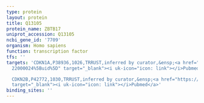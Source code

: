 ```yaml
---
type: protein
layout: protein
title: Q13105
protein_name: ZBTB17
uniprot_accession: Q13105
ncbi_gene_id: '7709'
organism: Homo sapiens
function: transcription factor
tfs: ''
targets: 'CDKN1A,P38936,1026,TRRUST,inferred by curator,&ensp;<a href="https://www.ncbi.nlm.nih.gov/pubmed/?term=16142238;
  22000024%5Buid%5D" target="_blank"><i uk-icon="icon: link"></i>Pubmed</a>

  CDKN2B,P42772,1030,TRRUST,inferred by curator,&ensp;<a href="https://www.ncbi.nlm.nih.gov/pubmed/?term=22000024%5Buid%5D"
  target="_blank"><i uk-icon="icon: link"></i>Pubmed</a>'
binding_sites: ''
---
```

